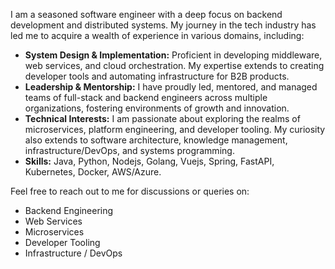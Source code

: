 I am a seasoned software engineer with a deep focus on backend development and distributed systems. My journey in the tech industry has led me to acquire a wealth of experience in various domains, including:
- **System Design & Implementation:** Proficient in developing middleware, web services, and cloud orchestration. My expertise extends to creating developer tools and automating infrastructure for B2B products.
- **Leadership & Mentorship:** I have proudly led, mentored, and managed teams of full-stack and backend engineers across multiple organizations, fostering environments of growth and innovation.
- **Technical Interests:** I am passionate about exploring the realms of microservices, platform engineering, and developer tooling. My curiosity also extends to software architecture, knowledge management, infrastructure/DevOps, and systems programming.
- **Skills:** Java, Python, Nodejs, Golang, Vuejs, Spring, FastAPI, Kubernetes, Docker, AWS/Azure.

<!-- ### Currently Exploring 🌱
- Building a Distributed Load Balancer
- MIT 6.824 Labs - Distributed Systems
-->

Feel free to reach out to me for discussions or queries on:
- Backend Engineering
- Web Services
- Microservices
- Developer Tooling
- Infrastructure / DevOps
